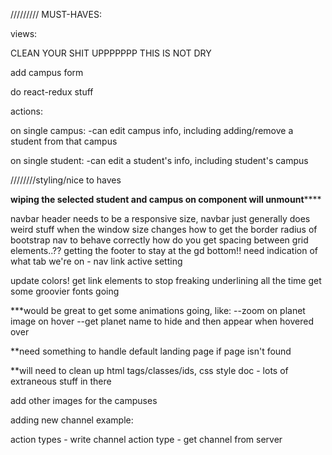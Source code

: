 ///////// MUST-HAVES:

views:

CLEAN YOUR SHIT UPPPPPPP THIS IS NOT DRY

add campus form

do react-redux stuff



actions:

on single campus:
-can edit campus info, including adding/remove a student from that campus


on single student:
-can edit a student's info, including student's campus


////////styling/nice to haves

**wiping the selected student and campus on component will unmount******


navbar header needs to be a responsive size, navbar just generally does weird stuff when the window size changes
how to get the border radius of bootstrap nav to behave correctly
how do you get spacing between grid elements..??
getting the footer to stay at the gd bottom!!
need indication of what tab we're on - nav link active setting

update colors!
get link elements to stop freaking underlining all the time
get some groovier fonts going

***would be great to get some animations going, like:
--zoom on planet image on hover
--get planet name to hide and then appear when hovered over

**need something to handle default landing page if page isn't found



**will need to clean up html tags/classes/ids, css style doc - lots of extraneous stuff in there

add other images for the campuses

adding new channel example:

action types - write channel
action type - get channel from server

